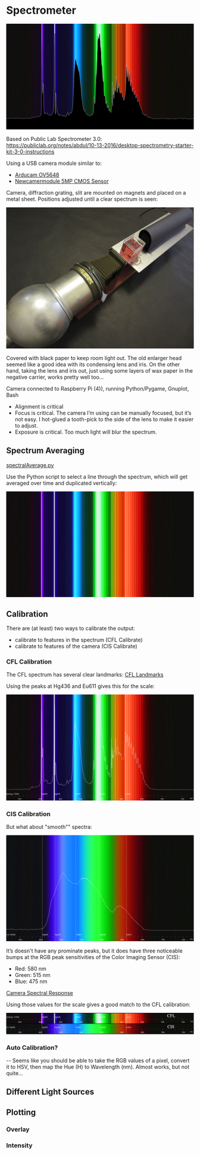 # Spectrometer
![](/images/intensity2.png)

Based on Public Lab Spectrometer 3.0: https://publiclab.org/notes/abdul/10-13-2016/desktop-spectrometry-starter-kit-3-0-instructions

Using a USB camera module similar to:

- [Arducam OV5648](https://www.arducam.com/product/arducam-ov5648-auto-focus-usb-camera-ub0238-6/)
- [Newcamermodule 5MP CMOS Sensor](https://newcameramodule.com/product/small-size-5mp-cmos-sensor-usb-2-0-camera-module/)

Camera, diffraction grating, slit are mounted on magnets and placed on a metal sheet.  Positions adjusted until a clear spectrum is seen:

![Setup](/images/setup.JPG)
	
Covered with black paper to keep room light out.  The old enlarger head seemed like a good idea with its condensing lens and iris.  On the other hand, taking the lens and iris out, just using some layers of wax paper in the negative carrier, works pretty well too... 

Camera connected to Raspberry Pi (4)), running Python/Pygame, Gnuplot, Bash

- Alignment is critical
- Focus is critical.  The camera I’m using  can be manually focused, but it’s not easy.  I hot-glued a tooth-pick to the side of the lens to make it easier to adjust.
- Exposure is critical.  Too much light will blur the spectrum.


## Spectrum Averaging

[spectralAverage.py](/python/spectralAverage.py)

Use the Python script to select a line through the spectrum, which will get averaged over time and duplicated vertically:

![Averaged](/images/cfl-spectrum-20181215-123051.jpg)
## Calibration

There are (at least) two ways to calibrate the output:
- calibrate to features in the spectrum (CFL Calibrate)
- calibrate to features of the camera (CIS Calibrate)


### CFL Calibration
The CFL spectrum has several clear landmarks: [CFL Landmarks](https://commons.wikimedia.org/wiki/File:Fluorescent_lighting_spectrum_peaks_labelled.svg)

Using the peaks at Hg436 and Eu611 gives this for the scale:

![Calibrated](/images/cfl-spectrum-20181215-123051-Overlay.png)

### CIS Calibration

But what about "smooth"" spectra:

![Broad](/images/air-spectrum-20181215-164105-Overlay.png)
 
It’s doesn't have any prominate peaks, but it does have three noticeable bumps at the RGB peak sensitivities of the Color Imaging Sensor (CIS):

- Red: 580 nm
- Green: 515 nm
- Blue: 475 nm

[Camera Spectral Response](https://photo.stackexchange.com/questions/122037/why-do-typical-imaging-sensor-colour-filter-spectral-responses-differ-so-much-fr)

Using those values for the scale gives a good match to the CFL calibration:

![CFL-CIS](/images/CFL-CIS.png)

### Auto Calibration?

-- Seems like you should be able to take the RGB values of a pixel, convert it to HSV, then map the Hue (H) to Wavelength (nm).  Almost works, but not quite… 


## Different Light Sources
## Plotting
### Overlay
### Intensity
